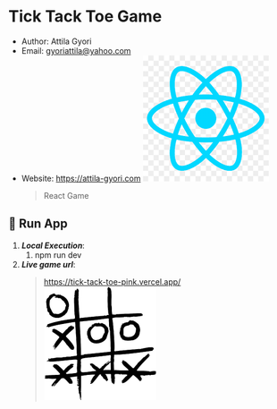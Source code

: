 # Tick Tack Toe Game

- Author: Attila Gyori
- Email: gyoriattila@yahoo.com
- Website: https://attila-gyori.com
  ![React](assets/react.png)
  > React Game

## 🚀 Run App

1. **_Local Execution_**:
   1. npm run dev
2. **_Live game url_**:
   > https://tick-tack-toe-pink.vercel.app/
   > ![Game](public/game-logo.png)
